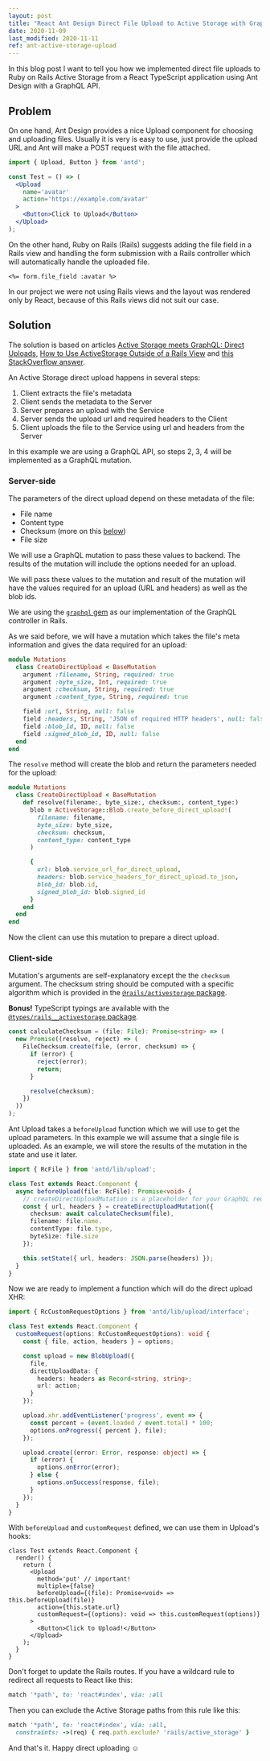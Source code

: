 ```yaml
---
layout: post
title: "React Ant Design Direct File Upload to Active Storage with GraphQL in Ruby on Rails"
date: 2020-11-09
last_modified: 2020-11-11
ref: ant-active-storage-upload
---
```

In this blog post I want to tell you how we implemented direct file uploads
to Ruby on Rails Active Storage from a React TypeScript application using
Ant Design with a GraphQL API.

## Problem
On one hand, Ant Design provides a nice Upload component for choosing and
uploading files. Usually it is very is easy to use, just provide the upload URL
and Ant will make a POST request with the file attached.

```jsx
import { Upload, Button } from 'antd';

const Test = () => (
  <Upload
    name='avatar'
    action='https://example.com/avatar'
  >
    <Button>Click to Upload</Button>
  </Upload>
);
```

On the other hand, Ruby on Rails (Rails) suggests adding the file field in a Rails view
and handling the form submission with a Rails controller which will automatically
handle the uploaded file.
```erb
<%= form.file_field :avatar %>
```

In our project we were not using Rails views and the layout was rendered
only by React, because of this Rails views did not suit our case.

## Solution
The solution is based on articles
[Active Storage meets GraphQL: Direct Uploads](https://evilmartians.com/chronicles/active-storage-meets-graphql-direct-uploads),
[How to Use ActiveStorage Outside of a Rails View](https://cameronbothner.com/activestorage-beyond-rails-views/)
and [this StackOverflow answer](https://cameronbothner.com/activestorage-beyond-rails-views/).

An Active Storage direct upload happens in several steps:
1. Client extracts the file's metadata
2. Client sends the metadata to the Server
3. Server prepares an upload with the Service
4. Server sends the upload url and required headers to the Client
5. Client uploads the file to the Service using url and headers from the Server

In this example we are using a GraphQL API, so steps 2, 3, 4 will be implemented
as a GraphQL mutation.

### Server-side

The parameters of the direct upload depend on these metadata of the file:
* File name
* Content type
* Checksum (more on this [below](#client-side))
* File size

We will use a GraphQL mutation to pass these values to backend. The results
of the mutation will include the options needed for an upload.

We will pass these values to the mutation and result of the mutation
will have the values required for an upload (URL and headers) as well as
the blob ids.

We are using the [`graphql` gem](https://graphql-ruby.org/) as our implementation
of the GraphQL controller in Rails.

As we said before, we will have a mutation which takes the file's meta information
and gives the data required for an upload:
```ruby
module Mutations
  class CreateDirectUpload < BaseMutation
    argument :filename, String, required: true
    argument :byte_size, Int, required: true
    argument :checksum, String, required: true
    argument :content_type, String, required: true

    field :url, String, null: false
    field :headers, String, 'JSON of required HTTP headers', null: false
    field :blob_id, ID, null: false
    field :signed_blob_id, ID, null: false
  end
end
```

The `resolve` method will create the blob and return the parameters needed for
the upload:
```ruby
module Mutations
  class CreateDirectUpload < BaseMutation
    def resolve(filename:, byte_size:, checksum:, content_type:)
      blob = ActiveStorage::Blob.create_before_direct_upload!(
        filename: filename,
        byte_size: byte_size,
        checksum: checksum,
        content_type: content_type
      )

      {
        url: blob.service_url_for_direct_upload,
        headers: blob.service_headers_for_direct_upload.to_json,
        blob_id: blob.id,
        signed_blob_id: blob.signed_id
      }
    end
  end
end
```

Now the client can use this mutation to prepare a direct upload.

### Client-side
Mutation's arguments are self-explanatory except the the `checksum` argument.
The checksum string should be computed with a specific algorithm which is
provided in the [`@rails/activestorage` package](https://www.npmjs.com/package/@rails/activestorage).

**Bonus!** TypeScript typings are available with
the [`@types/rails__activestorage` package](https://www.npmjs.com/package/@types/rails__activestorage).

```ts
const calculateChecksum = (file: File): Promise<string> => (
  new Promise((resolve, reject) => (
    FileChecksum.create(file, (error, checksum) => {
      if (error) {
        reject(error);
        return;
      }

      resolve(checksum);
    })
  ))
);
```

Ant Upload takes a `beforeUpload` function which we will use to get the upload
parameters. In this example we will assume that a single file is uploaded.
As an example, we will store the results of the mutation in the state and
use it later.

```ts
import { RcFile } from 'antd/lib/upload';

class Test extends React.Component {
  async beforeUpload(file: RcFile): Promise<void> {
    // createDirectUploadMutation is a placeholder for your GraphQL request method
    const { url, headers } = createDirectUploadMutation({
      checksum: await calculateChecksum(file),
      filename: file.name.
      contentType: file.type,
      byteSize: file.size
    });

    this.setState({ url, headers: JSON.parse(headers) });
  }
}
```

Now we are ready to implement a function which will do the direct upload XHR:
```ts
import { RcCustomRequestOptions } from 'antd/lib/upload/interface';

class Test extends React.Component {
  customRequest(options: RcCustomRequestOptions): void {
    const { file, action, headers } = options;

    const upload = new BlobUpload({
      file,
      directUploadData: {
        headers: headers as Record<string, string>;
        url: action;
      }
    });

    upload.xhr.addEventListener('progress', event => {
      const percent = (event.loaded / event.total) * 100;
      options.onProgress({ percent }, file);
    });

    upload.create((error: Error, response: object) => {
      if (error) {
        options.onError(error);
      } else {
        options.onSuccess(response, file);
      }
    });
  }
}
```

With `beforeUpload` and `customRequest` defined, we can use them in
Upload's hooks:
```tsx
class Test extends React.Component {
  render() {
    return (
      <Upload
        method='put' // important!
        multiple={false}
        beforeUpload={(file): Promise<void> => this.beforeUpload(file)}
        action={this.state.url}
        customRequest={(options): void => this.customRequest(options)}
      >
        <Button>Click to Upload!</Button>
      </Upload>
    );
  }
}
```

Don't forget to update the Rails routes. If you have a wildcard rule
to redirect all requests to React like this:
```ruby
match '*path', to: 'react#index', via: :all
```

Then you can exclude the Active Storage paths from this rule like this:
```ruby
match '*path', to: 'react#index', via: :all,
  constraints: ->(req) { req.path.exclude? 'rails/active_storage' }
```

And that's it. Happy direct uploading :relaxed:
